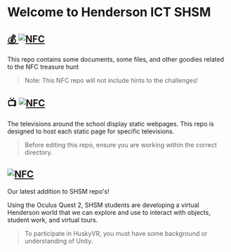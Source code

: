 # Welcome to Henderson ICT SHSM <a href="">

## :moneybag: <a href="https://github.com/mrrilett/ICT-SHSM/tree/main/HuskyNFC"><img alt="NFC" src="https://img.shields.io/badge/HUSKY-NFC-ffff00"></a>
This repo contains some documents, some files, and other goodies related to the NFC treasure hunt 

> Note: This NFC repo will not include hints to the challenges!

## :tv: <a href="https://github.com/mrrilett/ICT-SHSM/tree/main/HuskyTV"><img alt="NFC" src="https://img.shields.io/badge/HUSKY-TV-0000ff"></a>
The televisions around the school display static webpages. This repo is designed to host each static page for specific televisions.
  
> Before editing this repo, ensure you are working within the correct directory.

## <a href="https://github.com/mrrilett/ICT-SHSM/tree/main/HuskyVR"><img alt="NFC" src="https://img.shields.io/badge/HUSKY-VR-7fffd4"></a>
Our latest addition to SHSM repo's!

Using the Oculus Quest 2, SHSM students are developing a virtual Henderson world that we can explore and use to interact with objects, student work, and virtual tours.

> To participate in HuskyVR, you must have some background or understanding of Unity.

